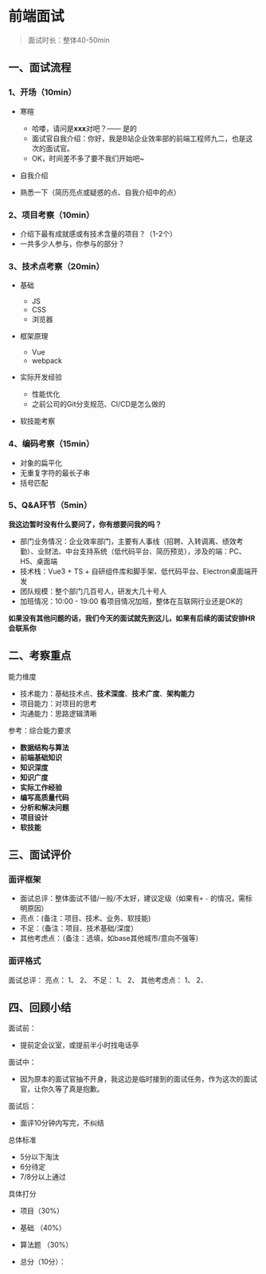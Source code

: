 # 前端面试

> 面试时长：整体40-50min

## 一、面试流程

### 1、开场（10min）

- 寒暄
  - 哈喽，请问是**xxx**对吧？—— 是的
  - 面试官自我介绍：你好，我是B站企业效率部的前端工程师九二，也是这次的面试官。
  - OK，时间差不多了要不我们开始吧~

- 自我介绍

- 熟悉一下（简历亮点或疑惑的点、自我介绍中的点）

### 2、项目考察（10min）
- 介绍下最有成就感或有技术含量的项目？（1-2个）
- 一共多少人参与，你参与的部分？

### 3、技术点考察（20min）

- 基础

  - JS
  - CSS
  - 浏览器

- 框架原理

  - Vue
  - webpack

- 实际开发经验
  - 性能优化
  - 之前公司的Git分支规范、CI/CD是怎么做的

- 软技能考察

### 4、编码考察（15min）
- 对象的扁平化
- 无重复字符的最长子串
- 括号匹配

### 5、Q&A环节（5min）

**我这边暂时没有什么要问了，你有想要问我的吗？**

- 部门业务情况：企业效率部门，主要有人事线（招聘、入转调离、绩效考勤）、业财法、中台支持系统（低代码平台、简历预览），涉及的端：PC、H5、桌面端
- 技术栈：Vue3 + TS + 自研组件库和脚手架、低代码平台、Electron桌面端开发
- 团队规模：整个部门几百号人，研发大几十号人
- 加班情况：10:00 - 19:00 看项目情况加班，整体在互联网行业还是OK的

**如果没有其他问题的话，我们今天的面试就先到这儿，如果有后续的面试安排HR会联系你**

## 二、考察重点

能力维度
- 技术能力：基础技术点、**技术深度**、**技术广度**、**架构能力**
- 项目能力：对项目的思考
- 沟通能力：思路逻辑清晰

参考：综合能力要求

- **数据结构与算法**
- **前端基础知识**
- **知识深度**
- **知识广度**
- **实际工作经验**
- **编写高质量代码**
- **分析和解决问题**
- **项目设计**
- **软技能**

## 三、面试评价

### 面评框架
- 面试总评：整体面试不错/一般/不太好，建议定级（如果有`+` `-` 的情况，需标明原因）
- 亮点：(备注：项目、技术、业务、软技能)
- 不足：（备注：项目、技术基础/深度）
- 其他考虑点：（备注：选填，如base其他城市/意向不强等）

### 面评格式
面试总评：
亮点：
1、
2、
不足：
1、
2、
其他考虑点：
1、
2、


## 四、回顾小结

面试前：
- 提前定会议室，或提前半小时找电话亭

面试中：
- 因为原本的面试官抽不开身，我这边是临时接到的面试任务，作为这次的面试官，让你久等了真是抱歉。

面试后：
- 面评10分钟内写完，不纠结

总体标准
- 5分以下淘汰
- 6分待定
- 7/8分以上通过

具体打分
- 项目（30%）   
- 基础 （40%）  
- 算法题 （30%）  

- 总分（10分）：